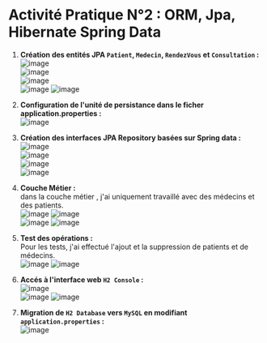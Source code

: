 # Activité Pratique N°2 : ORM, Jpa, Hibernate Spring Data

1. **Création des entités JPA `Patient`, `Medecin`, `RendezVous` et `Consultation` :** <br>
![image](https://github.com/otari2002/JEE_AP2/assets/133109998/d883cfd0-6b29-487f-b107-0cbe92ad911f) <br>
![image](https://github.com/otari2002/JEE_AP2/assets/133109998/a4d4b10f-ab77-4a46-8010-2c981b7979b8) <br>
![image](https://github.com/otari2002/JEE_AP2/assets/133109998/bc276717-8d9e-4ad8-946f-efe2e8e46933) <br>
![image](https://github.com/otari2002/JEE_AP2/assets/133109998/353613be-e449-47cd-9130-9b9cf8bb0e14) ![image](https://github.com/otari2002/JEE_AP2/assets/133109998/ee3bfd43-194e-4ae5-97b7-e7ab5f41dac0) <br>






2. **Configuration de l'unité de persistance dans le ficher application.properties  :** <br>
![image](https://github.com/AnassSSG/JEE_TP2/assets/133109998/99c813e1-0f69-43e6-95f7-447c8301e819) <br>

3. **Création des interfaces JPA Repository basées sur Spring data :** <br>
![image](https://github.com/AnassSSG/JEE_TP2/assets/133109998/ba699d6a-a7e3-481c-bcc7-bf0ede2680af) <br>
![image](https://github.com/AnassSSG/JEE_TP2/assets/133109998/37871bb4-16bb-461c-8923-47203e3082e0) <br>
![image](https://github.com/AnassSSG/JEE_TP2/assets/133109998/a2478409-91cd-414d-8fb2-7b14276cc1ea) <br>
![image](https://github.com/AnassSSG/JEE_TP2/assets/133109998/b9f9b682-6d90-4290-ba08-7e19f660412a) <br>

4. **Couche Métier :** <br>
  dans la couche métier , j'ai uniquement travaillé avec des médecins et des patients. <br>
![image](https://github.com/AnassSSG/JEE_TP2/assets/133109998/f4d1a62e-22e3-47ca-8982-e4ada89a414c)  ![image](https://github.com/AnassSSG/JEE_TP2/assets/133109998/3fc59c1c-e3f9-41a2-aa51-321934f4d741) <br>
![image](https://github.com/AnassSSG/JEE_TP2/assets/133109998/9e500021-dfcc-40af-98c6-79591fcaa6d7) ![image](https://github.com/AnassSSG/JEE_TP2/assets/133109998/457b0f57-1e60-47f6-8966-4a9f4888183e) <br>

5. **Test des opérations :** <br>
  Pour les tests, j'ai effectué l'ajout et la suppression de patients et de médecins. <br>
  ![image](https://github.com/AnassSSG/JEE_TP2/assets/133109998/0747fc65-8280-4d8a-9d1d-c7cec4bf8215) ![image](https://github.com/AnassSSG/JEE_TP2/assets/133109998/b386707b-9980-4b30-bd31-da0a68d0b47e) <br>

6. **Accés à l'interface web `H2 Console` :** <br>
![image](https://github.com/AnassSSG/JEE_TP2/assets/133109998/aec2c21d-8b6d-4a11-ba00-97ab8c0e4175) <br>
![image](https://github.com/AnassSSG/JEE_TP2/assets/133109998/a0e5c60f-3a0b-46fe-91a7-c3a909ba92dd) ![image](https://github.com/AnassSSG/JEE_TP2/assets/133109998/023b9225-34ea-4391-9e18-ed489508a22a) <br>

7. **Migration de `H2 Database` vers `MySQL` en modifiant `application.properties` :** <br>
![image](https://github.com/AnassSSG/JEE_TP2/assets/133109998/36b8dfd3-74eb-4e7a-82f3-f6558217ca48)
